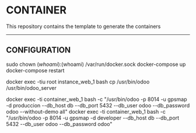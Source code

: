 # CONTAINER

This repository contains the template to generate the containers

------------------

## CONFIGURATION 

sudo chown $(whoami):$(whoami) /var/run/docker.sock
docker-compose up
docker-compose restart

docker exec -tiu root instance_web_1 bash
cp /usr/bin/odoo /usr/bin/odoo_server

docker exec -ti container_web_1 bash -c "/usr/bin/odoo -p 8014 -u gpsmap -d produccion --db_host db --db_port 5432 --db_user odoo --db_password odoo --without-demo all"
docker exec -ti container_web_1 bash -c "/usr/bin/odoo -p 8014 -u gpsmap -d developer  --db_host db --db_port 5432 --db_user odoo --db_password odoo"


